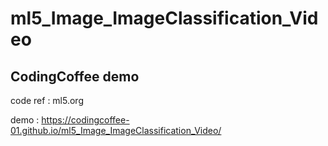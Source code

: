 # ml5_Image_ImageClassification_Video
##  CodingCoffee demo 
code ref : ml5.org

demo : https://codingcoffee-01.github.io/ml5_Image_ImageClassification_Video/
